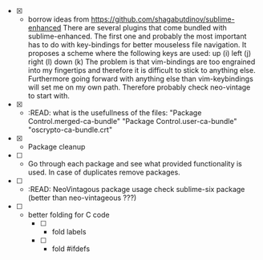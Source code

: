 * [x] - borrow ideas from https://github.com/shagabutdinov/sublime-enhanced
	There are several plugins that come bundled with sublime-enhanced. The first
	one and probably the most important has to do with key-bindings for better
	mouseless file navigation.
	It proposes a scheme where the following keys are used:
							up (i)
					left (j)	right (l)
							down (k)
	The problem is that vim-bindings are too engrained into my fingertips and
	therefore it is difficult to stick to anything else. Furthermore going
	forward with anything else than vim-keybindings will set me on my own path.
	Therefore probably check neo-vintage to start with.
* [x] - :READ: what is the usefullness of the files:
			"Package Control.merged-ca-bundle"
			"Package Control.user-ca-bundle"
			"oscrypto-ca-bundle.crt"
* [x] - Package cleanup
* [ ] - Go through each package and see what provided functionality is used.
	In case of duplicates remove packages.
* [ ] - :READ: NeoVintagous package usage
	check sublime-six package (better than neo-vintageous ???)
* [ ] - better folding for C code
	* [ ] - fold labels
	* [ ] - fold #ifdefs